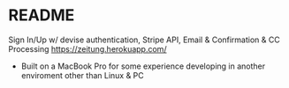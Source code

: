 # README

Sign In/Up w/ devise authentication, Stripe API, Email & Confirmation & CC Processing https://zeitung.herokuapp.com/


* Built on a MacBook Pro for some experience developing in another enviroment other than Linux & PC

